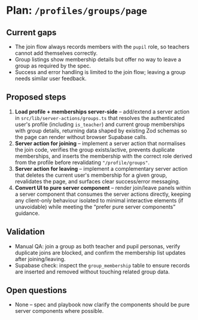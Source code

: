 # Plan: `/profiles/groups/page`

## Current gaps
- The join flow always records members with the `pupil` role, so teachers cannot add themselves correctly.
- Group listings show membership details but offer no way to leave a group as required by the spec.
- Success and error handling is limited to the join flow; leaving a group needs similar user feedback.

## Proposed steps
1. **Load profile + memberships server-side** – add/extend a server action in `src/lib/server-actions/groups.ts` that resolves the authenticated user's profile (including `is_teacher`) and current group memberships with group details, returning data shaped by existing Zod schemas so the page can render without browser Supabase calls.
2. **Server action for joining** – implement a server action that normalises the join code, verifies the group exists/active, prevents duplicate memberships, and inserts the membership with the correct role derived from the profile before revalidating `"/profile/groups"`.
3. **Server action for leaving** – implement a complementary server action that deletes the current user's membership for a given group, revalidates the page, and surfaces clear success/error messaging.
4. **Convert UI to pure server component** – render join/leave panels within a server component that consumes the server actions directly, keeping any client-only behaviour isolated to minimal interactive elements (if unavoidable) while meeting the “prefer pure server components” guidance.

## Validation
- Manual QA: join a group as both teacher and pupil personas, verify duplicate joins are blocked, and confirm the membership list updates after joining/leaving.
- Supabase check: inspect the `group_membership` table to ensure records are inserted and removed without touching related group data.

## Open questions
- None – spec and playbook now clarify the components should be pure server components where possible.
